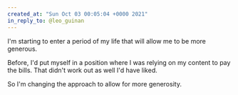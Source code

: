 ```yaml
---
created_at: "Sun Oct 03 00:05:04 +0000 2021"
in_reply_to: @leo_guinan
---
```


I'm starting to enter a period of my life that will allow me to be more generous. 

Before, I'd put myself in a position where I was relying on my content to pay the bills. That didn't work out as well I'd have liked. 

So I'm changing the approach to allow for more generosity.